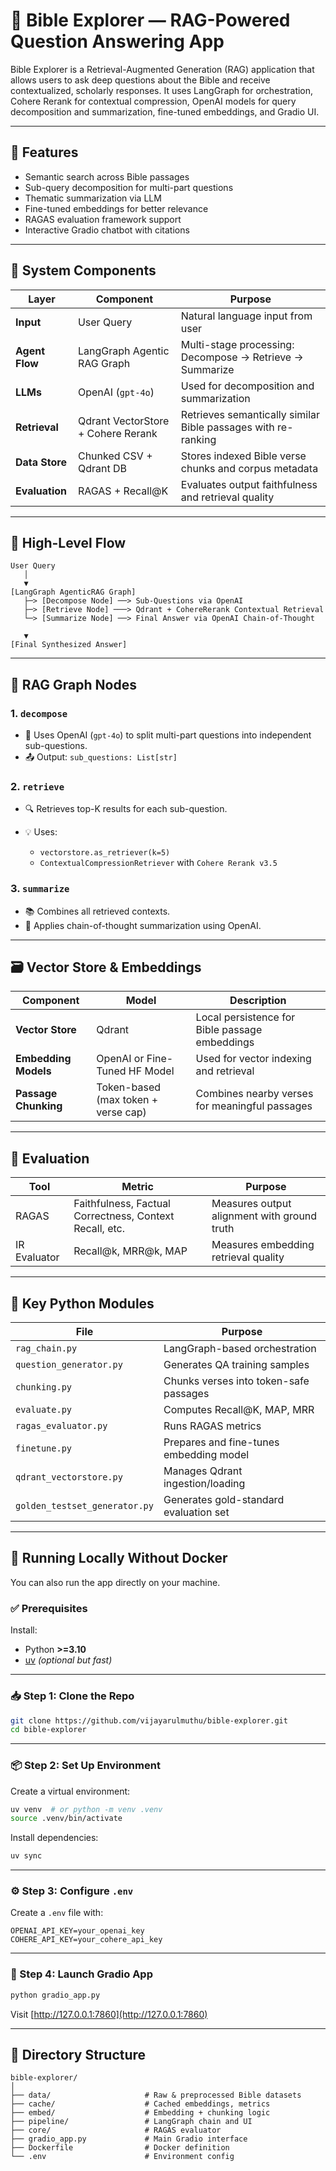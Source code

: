 # 📖 Bible Explorer — RAG-Powered Question Answering App

Bible Explorer is a Retrieval-Augmented Generation (RAG) application that allows users to ask deep questions about the Bible and receive contextualized, scholarly responses. It uses LangGraph for orchestration, Cohere Rerank for contextual compression, OpenAI models for query decomposition and summarization, fine-tuned embeddings, and Gradio UI.

---

## 🚀 Features

* Semantic search across Bible passages
* Sub-query decomposition for multi-part questions
* Thematic summarization via LLM
* Fine-tuned embeddings for better relevance
* RAGAS evaluation framework support
* Interactive Gradio chatbot with citations

---

## 🧱 System Components

| Layer          | Component                          | Purpose                                                       |
| -------------- | ---------------------------------- | ------------------------------------------------------------- |
| **Input**      | User Query                         | Natural language input from user                              |
| **Agent Flow** | LangGraph Agentic RAG Graph        | Multi-stage processing: Decompose → Retrieve → Summarize      |
| **LLMs**       | OpenAI (`gpt-4o`)                  | Used for decomposition and summarization                      |
| **Retrieval**  | Qdrant VectorStore + Cohere Rerank | Retrieves semantically similar Bible passages with re-ranking |
| **Data Store** | Chunked CSV + Qdrant DB            | Stores indexed Bible verse chunks and corpus metadata         |
| **Evaluation** | RAGAS + Recall\@K                  | Evaluates output faithfulness and retrieval quality           |

---

## 🔁 High-Level Flow

```text
User Query
   │
   ▼
[LangGraph AgenticRAG Graph]
   ├─> [Decompose Node] ──> Sub-Questions via OpenAI
   ├─> [Retrieve Node] ───> Qdrant + CohereRerank Contextual Retrieval
   └─> [Summarize Node] ──> Final Answer via OpenAI Chain-of-Thought

   ▼
[Final Synthesized Answer]
```

---

## 🧠 RAG Graph Nodes

### 1. `decompose`

* 🔧 Uses OpenAI (`gpt-4o`) to split multi-part questions into independent sub-questions.
* 📤 Output: `sub_questions: List[str]`

### 2. `retrieve`

* 🔍 Retrieves top-K results for each sub-question.
* 💡 Uses:

  * `vectorstore.as_retriever(k=5)`
  * `ContextualCompressionRetriever` with `Cohere Rerank v3.5`

### 3. `summarize`

* 📚 Combines all retrieved contexts.
* 🧵 Applies chain-of-thought summarization using OpenAI.

---

## 🗃️ Vector Store & Embeddings

| Component            | Model                               | Description                                    |
| -------------------- | ----------------------------------- | ---------------------------------------------- |
| **Vector Store**     | Qdrant                              | Local persistence for Bible passage embeddings |
| **Embedding Models** | OpenAI or Fine-Tuned HF Model       | Used for vector indexing and retrieval         |
| **Passage Chunking** | Token-based (max token + verse cap) | Combines nearby verses for meaningful passages |

---

## 🧪 Evaluation

| Tool         | Metric                                                  | Purpose                                     |
| ------------ | ------------------------------------------------------- | ------------------------------------------- |
| RAGAS        | Faithfulness, Factual Correctness, Context Recall, etc. | Measures output alignment with ground truth |
| IR Evaluator | Recall\@k, MRR\@k, MAP                                  | Measures embedding retrieval quality        |

---

## 🧰 Key Python Modules

| File                          | Purpose                                 |
| ----------------------------- | --------------------------------------- |
| `rag_chain.py`                | LangGraph-based orchestration           |
| `question_generator.py`       | Generates QA training samples           |
| `chunking.py`                 | Chunks verses into token-safe passages  |
| `evaluate.py`                 | Computes Recall\@K, MAP, MRR            |
| `ragas_evaluator.py`          | Runs RAGAS metrics                      |
| `finetune.py`                 | Prepares and fine-tunes embedding model |
| `qdrant_vectorstore.py`       | Manages Qdrant ingestion/loading        |
| `golden_testset_generator.py` | Generates gold-standard evaluation set  |

---

## 🧪 Running Locally Without Docker

You can also run the app directly on your machine.

### ✅ Prerequisites

Install:

* Python **>=3.10**
* [uv](https://github.com/astral-sh/uv) *(optional but fast)*

---

### 📥 Step 1: Clone the Repo

```bash
git clone https://github.com/vijayarulmuthu/bible-explorer.git
cd bible-explorer
```

---

### 📦 Step 2: Set Up Environment

Create a virtual environment:

```bash
uv venv  # or python -m venv .venv
source .venv/bin/activate
```

Install dependencies:

```bash
uv sync
```

---

### ⚙️ Step 3: Configure `.env`

Create a `.env` file with:

```env
OPENAI_API_KEY=your_openai_key
COHERE_API_KEY=your_cohere_api_key
```

---

### 💬 Step 4: Launch Gradio App

```bash
python gradio_app.py
```

Visit [http://127.0.0.1:7860](http://127.0.0.1:7860)

---

## 📂 Directory Structure

```
bible-explorer/
│
├── data/                     # Raw & preprocessed Bible datasets
├── cache/                    # Cached embeddings, metrics
├── embed/                    # Embedding + chunking logic
├── pipeline/                 # LangGraph chain and UI
├── core/                     # RAGAS evaluator
├── gradio_app.py             # Main Gradio interface
├── Dockerfile                # Docker definition
└── .env                      # Environment config
```
